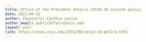 ```yaml
---
title: Office of the President details COVID-19 vaccine policy
date: 2021-04-22
author: Chancellor Cynthia Larive
author_email: publicaffairs@ucsc.edu
layout: post
link: https://news.ucsc.edu/2021/04/covid-19-policy.html
---
```

